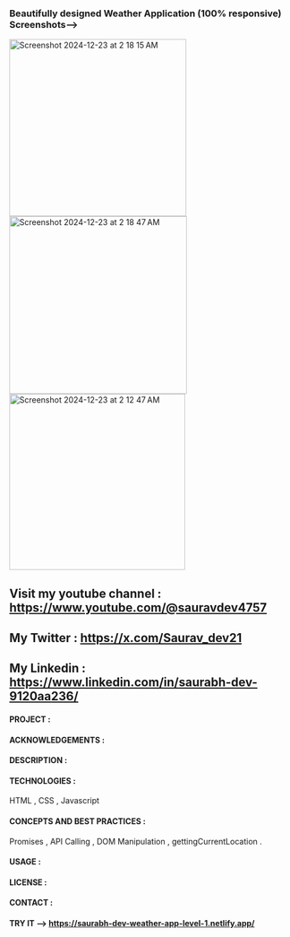 ### Beautifully designed Weather Application (100% responsive) Screenshots-->

<img width="316" alt="Screenshot 2024-12-23 at 2 18 15 AM" src="https://github.com/user-attachments/assets/32873ac6-ee51-4b46-a2d6-5f4ea9715419" />
<img width="317" alt="Screenshot 2024-12-23 at 2 18 47 AM" src="https://github.com/user-attachments/assets/960f4ccd-394d-4167-a2d6-4c3dc67b9d62" />
<img width="314" alt="Screenshot 2024-12-23 at 2 12 47 AM" src="https://github.com/user-attachments/assets/d363fb3e-74e7-4ee4-9a3f-7a29d6c1b086" />


## Visit my youtube channel : https://www.youtube.com/@sauravdev4757
## My Twitter : https://x.com/Saurav_dev21
## My Linkedin : https://www.linkedin.com/in/saurabh-dev-9120aa236/

#### PROJECT :
#### ACKNOWLEDGEMENTS :
#### DESCRIPTION :
#### TECHNOLOGIES :
HTML , CSS , Javascript

#### CONCEPTS AND BEST PRACTICES :
Promises , API Calling , DOM Manipulation , gettingCurrentLocation .

#### USAGE :
#### LICENSE :
#### CONTACT :
#### TRY IT -->  https://saurabh-dev-weather-app-level-1.netlify.app/
